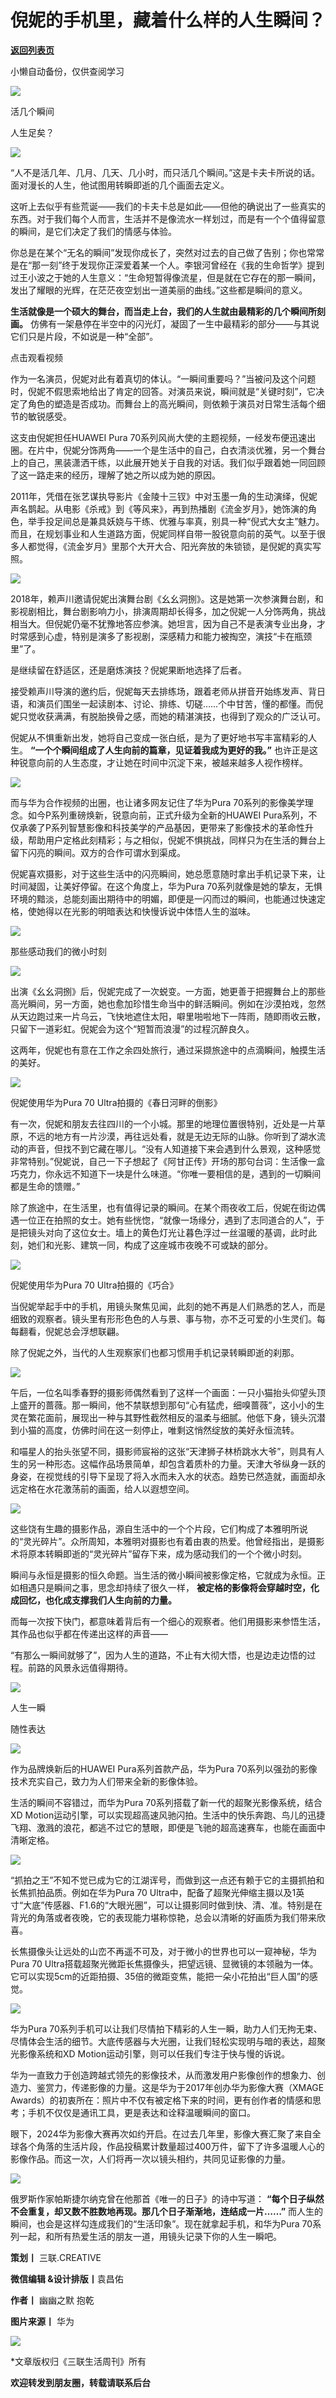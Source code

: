 # 倪妮的手机里，藏着什么样的人生瞬间？

[**返回列表页**](/gzh/三联生活周刊)

小懒自动备份，仅供查阅学习

  

![](https://mmbiz.qpic.cn/mmbiz_jpg/c2Sib3Mp7pOO6eP76FUibGfOL5noz6wiaxTla4gKxNYYlicPFLvic79kXKbU3pwU4CuA1av9yYibqw1SoHShTd0rgGicA/640?wx_fmt=jpeg&from;=appmsg)

活几个瞬间

人生足矣？

![](https://mmbiz.qpic.cn/mmbiz_png/c2Sib3Mp7pOO6eP76FUibGfOL5noz6wiaxTzF9PPZnr3KM3DpU0NmZBuNs0WKXht9n0FNnC4CUw9CJlcxRyrSZCibg/640?wx_fmt=png&from;=appmsg)

  

“人不是活几年、几月、几天、几小时，而只活几个瞬间。”这是卡夫卡所说的话。面对漫长的人生，他试图用转瞬即逝的几个画面去定义。

  

这听上去似乎有些荒诞——我们的卡夫卡总是如此——但他的确说出了一些真实的东西。对于我们每个人而言，生活并不是像流水一样划过，而是有一个个值得留意的瞬间，是它们决定了我们的情感与体验。

  

你总是在某个“无名的瞬间”发现你成长了，突然对过去的自己做了告别；你也常常是在“那一刻”终于发现你正深爱着某一个人。李银河曾经在《我的生命哲学》提到过王小波之于她的人生意义：“生命短暂得像流星，但是就在它存在的那一瞬间，发出了耀眼的光辉，在茫茫夜空划出一道美丽的曲线。”这些都是瞬间的意义。

  

 **生活就像是一个硕大的舞台，而当走上台，我们的人生就由最精彩的几个瞬间所刻画。**
仿佛有一架悬停在半空中的闪光灯，凝固了一生中最精彩的部分——与其说它们只是片段，不如说是一种“全部”。

  

点击观看视频

  

作为一名演员，倪妮对此有着真切的体认。“一瞬间重要吗？”当被问及这个问题时，倪妮不假思索地给出了肯定的回答。对演员来说，瞬间就是“关键时刻”，它决定了角色的塑造是否成功。而舞台上的高光瞬间，则依赖于演员对日常生活每个细节的敏锐感受。  

  

这支由倪妮担任HUAWEI Pura
70系列风尚大使的主题视频，一经发布便迅速出圈。在片中，倪妮分饰两角——一个是生活中的自己，白衣清淡优雅，另一个舞台上的自己，黑装潇洒干练，以此展开她关于自我的对话。我们似乎跟着她一同回顾了这一路走来的经历，理解了她之所以成为她的原因。

  

2011年，凭借在张艺谋执导影片《金陵十三钗》中对玉墨一角的生动演绎，倪妮声名鹊起。从电影《杀戒》到《等风来》，再到热播剧《流金岁月》，她饰演的角色，举手投足间总是兼具妖娆与干练、优雅与率真，别具一种“倪式大女主”魅力。而且，在规划事业和人生道路方面，倪妮同样自带一股锐意向前的英气。以至于很多人都觉得，《流金岁月》里那个大开大合、阳光奔放的朱锁锁，是倪妮的真实写照。

  

![](https://mmbiz.qpic.cn/mmbiz_jpg/c2Sib3Mp7pOO6eP76FUibGfOL5noz6wiaxTSPfg5oAprNgUUG92emXq0aNU3QicLfJQNU4Mibrk7WRB2kQkic3BXIDag/640?wx_fmt=jpeg&from;=appmsg)

  

2018年，赖声川邀请倪妮出演舞台剧《幺幺洞捌》。这是她第一次参演舞台剧，和影视剧相比，舞台剧影响力小，排演周期却长得多，加之倪妮一人分饰两角，挑战相当大。但倪妮仍毫不犹豫地答应参演。她坦言，因为自己不是表演专业出身，才时常感到心虚，特别是演多了影视剧，深感精力和能力被掏空，演技“卡在瓶颈里”了。

  

是继续留在舒适区，还是磨炼演技？倪妮果断地选择了后者。  

  

接受赖声川导演的邀约后，倪妮每天去排练场，跟着老师从拼音开始练发声、背日语，和演员们围坐一起读剧本、讨论、排练、切磋……个中甘苦，懂的都懂。而倪妮只觉收获满满，有脱胎换骨之感，而她的精湛演技，也得到了观众的广泛认可。

  

倪妮从不惧重新出发，她将自己变成一张白纸，是为了更好地书写丰富精彩的人生。 **“一个个瞬间组成了人生向前的篇章，见证着我成为更好的我。”**
也许正是这种锐意向前的人生态度，才让她在时间中沉淀下来，被越来越多人视作榜样。

  

![](https://mmbiz.qpic.cn/mmbiz_jpg/c2Sib3Mp7pOO6eP76FUibGfOL5noz6wiaxTpVWP3xxvMo04WwRcxD8ZzbHqwY36ay83yCXueuHibJ34q0EO0X6n4sg/640?wx_fmt=jpeg&from;=appmsg)

  

而与华为合作视频的出圈，也让诸多网友记住了华为Pura 70系列的影像美学理念。如今P系列重磅焕新，锐意向前，正式升级为全新的HUAWEI
Pura系列，不仅承袭了P系列智慧影像和科技美学的产品基因，更带来了影像技术的革命性升级，帮助用户定格此刻精彩；与之相似，倪妮不惧挑战，同样只为在生活的舞台上留下闪亮的瞬间。双方的合作可谓水到渠成。

  

倪妮喜欢摄影，对于这些生活中的闪亮瞬间，她总愿意随时拿出手机记录下来，让时间凝固，让美好停留。在这个角度上，华为Pura
70系列就像是她的挚友，无惧环境的黯淡，总能刻画出期待中的明媚，即便是一闪而过的瞬间，也能通过快速定格，使她得以在光影的明暗表达和快慢诉说中体悟人生的滋味。

  

  

![](https://mmbiz.qpic.cn/mmbiz_jpg/c2Sib3Mp7pOO6eP76FUibGfOL5noz6wiaxTABIaQNtLEcmlmujHXXOCGJPE5V48qvEvvL4OD68A5Ae1hqFpC3NcQA/640?wx_fmt=jpeg&from;=appmsg)

  

那些感动我们的微小时刻

![](https://mmbiz.qpic.cn/mmbiz_png/c2Sib3Mp7pOO6eP76FUibGfOL5noz6wiaxTzF9PPZnr3KM3DpU0NmZBuNs0WKXht9n0FNnC4CUw9CJlcxRyrSZCibg/640?wx_fmt=png&from;=appmsg)

  

出演《幺幺洞捌》后，倪妮完成了一次蜕变。一方面，她更善于把握舞台上的那些高光瞬间，另一方面，她也愈加珍惜生命当中的鲜活瞬间。例如在沙漠拍戏，忽然从天边跑过来一片乌云，飞快地遮住太阳，噼里啪啦地下一阵雨，随即雨收云散，只留下一道彩虹。倪妮会为这个“短暂而浪漫”的过程沉醉良久。

  

这两年，倪妮也有意在工作之余四处旅行，通过采撷旅途中的点滴瞬间，触摸生活的美好。

  

![](https://mmbiz.qpic.cn/mmbiz_jpg/c2Sib3Mp7pOO6eP76FUibGfOL5noz6wiaxTxFt0aVVEvEhiakYsXXTsjDJ3d8cgfuHRmQUPljBC1tiajicjPLjanJcWA/640?wx_fmt=jpeg&from;=appmsg)

倪妮使用华为Pura 70 Ultra拍摄的《春日河畔的倒影》

  

有一次，倪妮和朋友去往四川的一个小城。那里的地理位置很特别，近处是一片草原，不远的地方有一片沙漠，再往远处看，就是无边无际的山脉。你听到了湖水流动的声音，但找不到它藏在哪儿。“没有人知道接下来会遇到什么景观，这种感觉非常特别。”倪妮说，自己一下子想起了《阿甘正传》开场的那句台词：生活像一盒巧克力，你永远不知道下一块是什么味道。“你唯一要相信的是，遇到的一切瞬间都是生命的馈赠。”

  

除了旅途中，在生活里，也有值得记录的瞬间。在某个雨夜收工后，倪妮在街边偶遇一位正在拍照的女士。她有些恍惚，“就像一场缘分，遇到了志同道合的人”，于是把镜头对向了这位女士。墙上的黄色灯光让暮色浮过一丝温暖的基调，此时此刻，她们和光影、建筑一同，构成了这座城市夜晚不可或缺的部分。

  

![](https://mmbiz.qpic.cn/mmbiz_jpg/c2Sib3Mp7pOO6eP76FUibGfOL5noz6wiaxTvtGia07cOYhPwCh6iaV9bVNHjJdzaYDnOhQ7aAVBI4rqKJiaYembY1ziaQ/640?wx_fmt=jpeg&from;=appmsg)

倪妮使用华为Pura 70 Ultra拍摄的《巧合》

  

当倪妮举起手中的手机，用镜头聚焦见闻，此刻的她不再是人们熟悉的艺人，而是细致的观察者。镜头里有形形色色的人与景、事与物，亦不乏可爱的小生灵们。每每翻看，倪妮总会浮想联翩。  

  

除了倪妮之外，当代的人生观察家们也都习惯用手机记录转瞬即逝的刹那。

  

![](https://mmbiz.qpic.cn/mmbiz_jpg/c2Sib3Mp7pOO6eP76FUibGfOL5noz6wiaxTGV7dMXmaaBFGhTmTHicebhT7PaSBibiaibZcZCAMLnoRut7yHicCvlb2MtA/640?wx_fmt=jpeg&from;=appmsg)

  

午后，一位名叫季春野的摄影师偶然看到了这样一个画面：一只小猫抬头仰望头顶上盛开的蔷薇。那一瞬间，他不禁联想到那句“心有猛虎，细嗅蔷薇”，这小小的生灵在繁花面前，展现出一种与其野性截然相反的温柔与细腻。他低下身，镜头沉潜到小猫的高度，仿佛时间在这一刻停止，唯剩这悄然绽放的美好永恒流转。

  

和喵星人的抬头张望不同，摄影师宸裕的这张“天津狮子林桥跳水大爷”，则具有人生的另一种形态。这幅作品场景简单，却包含着质朴的力量。天津大爷纵身一跃的身姿，在视觉线的引导下呈现了将入水而未入水的状态。趋势已然造就，画面却永远定格在水花激荡前的画面，给人以遐想空间。

  

![](https://mmbiz.qpic.cn/mmbiz_jpg/c2Sib3Mp7pOO6eP76FUibGfOL5noz6wiaxTP2KOvAHNIredbpg9RO5DfckdIAH8OFLgmicRTw99Lia3LVGJibDICNd7A/640?wx_fmt=jpeg&from;=appmsg)

  

这些饶有生趣的摄影作品，源自生活中的一个个片段，它们构成了本雅明所说的“灵光碎片”。众所周知，本雅明对摄影也有着由衷的热爱。他曾经指出，是摄影术将原本转瞬即逝的“灵光碎片”留存下来，成为感动我们的一个个微小时刻。  

  

瞬间与永恒是摄影的恒久命题。当生活的微小瞬间被影像定格，它就成为永恒。正如相遇只是瞬间之事，思念却持续了很久一样，
**被定格的影像将会穿越时空，化成回忆，也化成支撑我们人生向前的力量。**

  

而每一次按下快门，都意味着背后有一个细心的观察者。他们用摄影来参悟生活，其作品也似乎都在传递出这样的声音——

  

“有那么一瞬间就够了”，因为人生的道路，不止有大彻大悟，也是边走边悟的过程。前路的风景永远值得期待。

  

  

![](https://mmbiz.qpic.cn/mmbiz_jpg/c2Sib3Mp7pOO6eP76FUibGfOL5noz6wiaxTbnep0g7fhnibeibWHXEP5Blr0my89wghkkcEA48vDv7bMhqxbYQeGZVg/640?wx_fmt=jpeg&from;=appmsg)

人生一瞬

随性表达

![](https://mmbiz.qpic.cn/mmbiz_png/c2Sib3Mp7pOO6eP76FUibGfOL5noz6wiaxTzF9PPZnr3KM3DpU0NmZBuNs0WKXht9n0FNnC4CUw9CJlcxRyrSZCibg/640?wx_fmt=png&from;=appmsg)

  

作为品牌焕新后的HUAWEI Pura系列首款产品，华为Pura 70系列以强劲的影像技术充实自己，致力为人们带来全新的影像体验。

  

生活的瞬间不容错过，而华为Pura 70系列搭载了新一代的超聚光影像系统，结合XD
Motion运动引擎，可以实现超高速风驰闪拍。生活中的快乐奔跑、鸟儿的迅捷飞翔、激溅的浪花，都逃不过它的慧眼，即便是飞驰的超高速赛车，也能在画面中清晰定格。

  

![](https://mmbiz.qpic.cn/mmbiz_jpg/c2Sib3Mp7pOO6eP76FUibGfOL5noz6wiaxTQic7fyoVWEbpNAP1Jaj56p8cVbvGLyJPaYo0kUqUu5DicyEBSRrWibUvQ/640?wx_fmt=jpeg&from;=appmsg)

  

“抓拍之王”不知不觉已成为它的江湖诨号，而做到这一点还有赖于它的主摄抓拍和长焦抓拍品质。例如在华为Pura 70
Ultra中，配备了超聚光伸缩主摄以及1英寸“大底”传感器、F1.6的“大眼光圈”，可以让摄影同时做到快、清、准。特别是在背光的角落或者夜晚，它的表现能力堪称惊艳，总会以清晰的好画质为我们带来欣喜。  

  

长焦摄像头让远处的山峦不再遥不可及，对于微小的世界也可以一窥神秘，华为Pura 70
Ultra搭载超聚光微距长焦摄像头，把望远镜、显微镜的本领融为一体。它可以实现5cm的近距拍摄、35倍的微距变焦，能把一朵小花拍出“巨人国”的感觉。

  

![](https://mmbiz.qpic.cn/mmbiz_jpg/c2Sib3Mp7pOO6eP76FUibGfOL5noz6wiaxTh7GEopSBX2z6POEbB6OAMZIZeUvjhN5ohI54nWv41VAOstYulMTZwA/640?wx_fmt=jpeg&from;=appmsg)

  

华为Pura
70系列手机可以让我们尽情拍下精彩的人生一瞬，助力人们无拘无束、尽情体会生活的细节。大底传感器与大光圈，让我们轻松实现明与暗的表达，超聚光影像系统和XD
Motion运动引擎，则可以任我们专注于快与慢的诉说。  

  

华为一直致力于创造跨越式领先的影像技术，从而激发用户影像创作的想象力、创造力、鉴赏力，传递影像的力量。这是华为于2017年创办华为影像大赛（XMAGE
Awards）的初衷所在：照片中不仅有被定格下来的时间，更有创作者的情感和思考；手机不仅仅是通讯工具，更是表达和诠释温暖瞬间的窗口。

  

眼下，2024华为影像大赛再次如约开启。在过去几年里，影像大赛汇聚了来自全球各个角落的生活片段，作品投稿累计数量超过400万件，留下了许多温暖人心的影像作品。而这一次，人们将再一次以镜头相约，共同见证影像的力量。

  

![](https://mmbiz.qpic.cn/mmbiz_jpg/c2Sib3Mp7pOO6eP76FUibGfOL5noz6wiaxTOBIJ0EQU0S97pXoJsvPyQXxngdCTaD9T7rnggZHABeqTY49klmvLaA/640?wx_fmt=jpeg&from;=appmsg)

  

俄罗斯作家帕斯捷尔纳克曾在他那首《唯一的日子》的诗中写道： **“每个日子纵然不会重复，却又数不胜数地再现。那几个日子渐渐地，连结成一片……”**
而人生的瞬间，也会是这样勾连成我们的“生活印象”。现在就拿起手机，和华为Pura 70系列一起，和所有热爱生活的朋友一道，用镜头记录下你的人生一瞬吧。  

  

  

 **策划丨** 三联.CREATIVE

 **微信编辑 &设计排版丨**袁昌佑

 **作者丨** 幽幽之默 抱乾

 **图片来源丨** 华为

  

  

![](https://mmbiz.qpic.cn/mmbiz_gif/c2Sib3Mp7pOO6eP76FUibGfOL5noz6wiaxTf6tKDGq9fiay99pO6LYeuDKehiacogF0z4icNaI9aNRqNOibP37ibLZjTLA/640?wx_fmt=gif&from;=appmsg)

  

  

*文章版权归《三联生活周刊》所有

 **欢迎转发到朋友圈，转载请联系后台**


